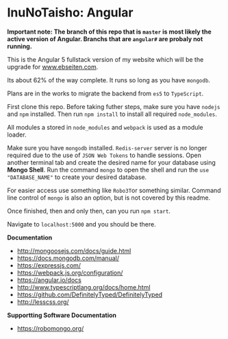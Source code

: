 # InuNoTaisho: Angular

**Important note: The branch of this repo that is `master` is most likely the active version of Angular. Branchs that are `angular#` are probaly not running.**

This is the Angular 5 fullstack version of my website which will be the upgrade for www.ebseiten.com.

Its about 62% of the way complete. It runs so long as you have `mongodb`.

Plans are in the works to migrate the backend from `es5` to `TypeScript`.

First clone this repo. Before taking futher steps, make sure you have `nodejs` and `npm` installed. Then run `npm install` to install all required `node_modules`.

All modules a stored in `node_modules` and `webpack` is used as a module loader.  

Make sure you have `mongodb` installed. `Redis-server` server is no longer required due to the use of `JSON Web Tokens` to handle sessions. Open another terminal tab and create the desired name for your database using **Mongo Shell**. Run the command `mongo` to open the shell and run the `use "DATABASE_NAME"` to create your desired database.
 
For easier access use something like `Robo3T`or something similar. Command line control of `mongo` is also an option, but is not covered by this readme.

Once finished, then and only then, can you run `npm start`.

Navigate to `localhost:5000` and you should be there. 

**Documentation**
- http://mongoosejs.com/docs/guide.html
- https://docs.mongodb.com/manual/
- https://expressjs.com/
- https://webpack.js.org/configuration/
- https://angular.io/docs
- http://www.typescriptlang.org/docs/home.html
- https://github.com/DefinitelyTyped/DefinitelyTyped
- http://lesscss.org/

**Supportting Software Documentation**
- https://robomongo.org/
